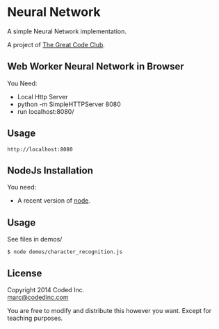 # Neural Network

A simple Neural Network implementation.

A project of [The Great Code Club](http://www.greatcodeclub.com/).


## Web Worker Neural Network in Browser

You Need: 

- Local Http Server
- python -m SimpleHTTPServer 8080
- run localhost:8080/

## Usage

    http://localhost:8080


## NodeJs Installation

You need:

- A recent version of [node](http://nodejs.org/).

## Usage

See files in demos/

    $ node demos/character_recognition.js

## License

Copyright 2014 Coded Inc.  
marc@codedinc.com

You are free to modify and distribute this however you want. Except for teaching purposes.
